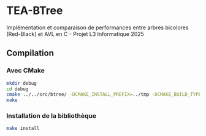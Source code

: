 # TEA-BTree
Implémentation et comparaison de performances entre arbres bicolores (Red-Black) et AVL en C - Projet L3 Informatique 2025


## Compilation

### Avec CMake

```bash
mkdir debug
cd debug
cmake ../../src/btree/ -DCMAKE_INSTALL_PREFIX=../tmp -DCMAKE_BUILD_TYPE=Debug
make
```

### Installation de la bibliothèque

```bash
make install
```